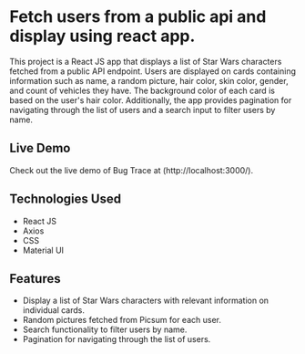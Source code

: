 # Fetch users from a public api and display using react app.

This project is a React JS app that displays a list of Star Wars characters fetched from a public API endpoint. Users are displayed on cards containing information such as name, a random picture, hair color, skin color, gender, and count of vehicles they have. The background color of each card is based on the user's hair color. Additionally, the app provides pagination for navigating through the list of users and a search input to filter users by name.

## Live Demo

Check out the live demo of Bug Trace at (http://localhost:3000/).

## Technologies Used

- React JS
- Axios
- CSS
- Material UI

## Features

- Display a list of Star Wars characters with relevant information on individual cards.
- Random pictures fetched from Picsum for each user.
- Search functionality to filter users by name.
- Pagination for navigating through the list of users.
